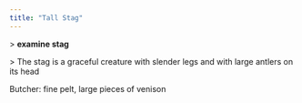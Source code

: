 ```yaml
---
title: "Tall Stag"
---
```


\> **examine stag**

\> The stag is a graceful creature with slender legs and with large
antlers on its head

Butcher: fine pelt, large pieces of venison
